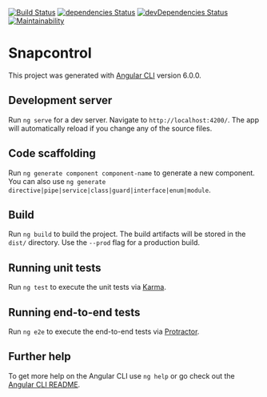 [![Build Status](https://travis-ci.org/jaedle/snapcontrol.svg?branch=master)](https://travis-ci.org/jaedle/snapcontrol)
[![dependencies Status](https://david-dm.org/jaedle/snapcontrol/status.svg)](https://david-dm.org/jaedle/snapcontrol)
[![devDependencies Status](https://david-dm.org/jaedle/snapcontrol/dev-status.svg)](https://david-dm.org/jaedle/snapcontrol?type=dev)
[![Maintainability](https://api.codeclimate.com/v1/badges/35e94aecd21f29dfcd4f/maintainability)](https://codeclimate.com/github/jaedle/snapcontrol/maintainability)


# Snapcontrol

This project was generated with [Angular CLI](https://github.com/angular/angular-cli) version 6.0.0.

## Development server

Run `ng serve` for a dev server. Navigate to `http://localhost:4200/`. The app will automatically reload if you change any of the source files.

## Code scaffolding

Run `ng generate component component-name` to generate a new component. You can also use `ng generate directive|pipe|service|class|guard|interface|enum|module`.

## Build

Run `ng build` to build the project. The build artifacts will be stored in the `dist/` directory. Use the `--prod` flag for a production build.

## Running unit tests

Run `ng test` to execute the unit tests via [Karma](https://karma-runner.github.io).

## Running end-to-end tests

Run `ng e2e` to execute the end-to-end tests via [Protractor](http://www.protractortest.org/).

## Further help

To get more help on the Angular CLI use `ng help` or go check out the [Angular CLI README](https://github.com/angular/angular-cli/blob/master/README.md).
